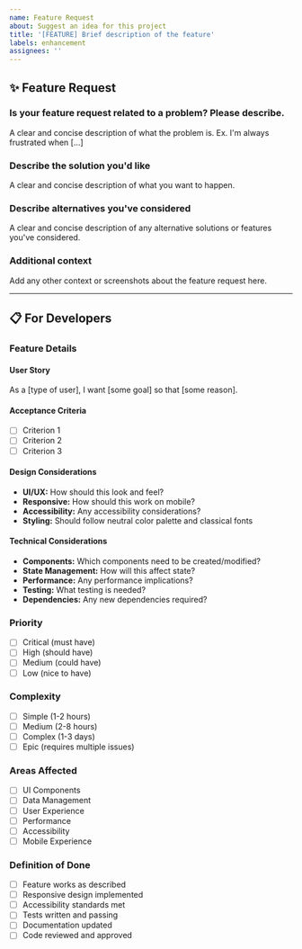 ```yaml
---
name: Feature Request
about: Suggest an idea for this project
title: '[FEATURE] Brief description of the feature'
labels: enhancement
assignees: ''
---
```


## ✨ Feature Request

### Is your feature request related to a problem? Please describe.
A clear and concise description of what the problem is. Ex. I'm always frustrated when [...]

### Describe the solution you'd like
A clear and concise description of what you want to happen.

### Describe alternatives you've considered
A clear and concise description of any alternative solutions or features you've considered.

### Additional context
Add any other context or screenshots about the feature request here.

---

## 📋 For Developers

### Feature Details

#### User Story
As a [type of user], I want [some goal] so that [some reason].

#### Acceptance Criteria
- [ ] Criterion 1
- [ ] Criterion 2
- [ ] Criterion 3

#### Design Considerations
- **UI/UX:** How should this look and feel?
- **Responsive:** How should this work on mobile?
- **Accessibility:** Any accessibility considerations?
- **Styling:** Should follow neutral color palette and classical fonts

#### Technical Considerations
- **Components:** Which components need to be created/modified?
- **State Management:** How will this affect state?
- **Performance:** Any performance implications?
- **Testing:** What testing is needed?
- **Dependencies:** Any new dependencies required?

### Priority
- [ ] Critical (must have)
- [ ] High (should have)
- [ ] Medium (could have)
- [ ] Low (nice to have)

### Complexity
- [ ] Simple (1-2 hours)
- [ ] Medium (2-8 hours)
- [ ] Complex (1-3 days)
- [ ] Epic (requires multiple issues)

### Areas Affected
- [ ] UI Components
- [ ] Data Management
- [ ] User Experience
- [ ] Performance
- [ ] Accessibility
- [ ] Mobile Experience

### Definition of Done
- [ ] Feature works as described
- [ ] Responsive design implemented
- [ ] Accessibility standards met
- [ ] Tests written and passing
- [ ] Documentation updated
- [ ] Code reviewed and approved
